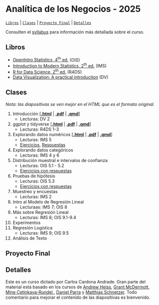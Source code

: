 # Analítica de los Negocios - 2025

[`Libros`](#libros) | [`Clases`](#clases) | [`Proyecto Final`](#proyecto-final) | [`Detalles`](#detalles)   

Consulten el [syllabus](https://rawcdn.githack.com/ccardonaandrade/analitica_2025/a364e66fe539207251bf8dacf7202586899879a4/syllabus/syllabus.pdf) para información más detallada sobre el curso.

## Libros 

- [OpenIntro Statistics, 4<sup>th</sup> ed.](https://www.openintro.org/book/os/) (OIS)
- [Introduction to Modern Statistics, 2<sup>th</sup> ed.](https://openintro-ims.netlify.app/) (IMS)
- [R for Data Science, 2<sup>th</sup> ed.](https://r4ds.hadley.nz/) (R4DS)
- [Data Visualization: A practical introduction](https://socviz.co/) (DV)

## Clases 

*Nota: las diapositivas se ven mejor en el HTML que es el formato original.*

1. Introducción \[[**.html**](https://rawcdn.githack.com/ccardonaandrade/analitica_2025/c43ca9b81ac4a6f9ad10a48c16e80a3df4fe6081/diapositivas/01_intro/index.html) | [**.pdf**](https://rawcdn.githack.com/ccardonaandrade/analitica_2025/c43ca9b81ac4a6f9ad10a48c16e80a3df4fe6081/diapositivas/01_intro/index.pdf) | [**.qmd**](https://rawcdn.githack.com/ccardonaandrade/analitica_2025/c43ca9b81ac4a6f9ad10a48c16e80a3df4fe6081/diapositivas/01_intro/index.qmd)\]
    - Lecturas: DV 2
2. ggplot y tidyverse \[[**.html**](https://rawcdn.githack.com/ccardonaandrade/analitica_2025/946c2228f9b99f8ae600d4dc5557296b6fae401d/diapositivas/02_ggplot_tidy/index.html) | [**.pdf**](https://rawcdn.githack.com/ccardonaandrade/analitica_2025/946c2228f9b99f8ae600d4dc5557296b6fae401d/diapositivas/02_ggplot_tidy/index.pdf) | [**.qmd**](https://rawcdn.githack.com/ccardonaandrade/analitica_2025/946c2228f9b99f8ae600d4dc5557296b6fae401d/diapositivas/02_ggplot_tidy/index.qmd)\]
    - Lecturas: R4DS 1-3
3. Explorando datos numéricos \[[**.html**](https://rawcdn.githack.com/ccardonaandrade/analitica_2025/9845e20d89813c8b2d0dd80d776ab0c6ff6d88c1/diapositivas/03_numerical/index.html) | [**.pdf**](https://rawcdn.githack.com/ccardonaandrade/analitica_2025/9845e20d89813c8b2d0dd80d776ab0c6ff6d88c1/diapositivas/03_numerical/index.pdf) | [**.qmd**](https://rawcdn.githack.com/ccardonaandrade/analitica_2025/9845e20d89813c8b2d0dd80d776ab0c6ff6d88c1/diapositivas/03_numerical/index.qmd)\]
    - Lecturas: IMS 5
    - [Ejercicios](https://rawcdn.githack.com/ccardonaandrade/analitica_2025/99f0cd7da92299cce8d2ad5aee79119a6fb2be81/ejercicios/estatdesc/ejercicios.pdf), [Respuestas](https://rawcdn.githack.com/ccardonaandrade/analitica_2025/99f0cd7da92299cce8d2ad5aee79119a6fb2be81/ejercicios/estatdesc/soluciones.pdf)
4. Explorando datos categóricos
    - Lecturas: IMS 4 y 6
5. Distribución muestral e intervalos de confianza
    - Lecturas: OIS 5.1 - 5.2
    - [Ejercicios con respuestas](https://rawcdn.githack.com/ccardonaandrade/analitica_2025/99f0cd7da92299cce8d2ad5aee79119a6fb2be81/ejercicios/int_conf/ejercicios.pdf)
6. Pruebas de hipótesis
    - Lecturas: OIS 5.3
    - [Ejercicios con respuestas](https://rawcdn.githack.com/ccardonaandrade/analitica_2025/99f0cd7da92299cce8d2ad5aee79119a6fb2be81/ejercicios/p_hipotesis/ejercicios.pdf)
7. Muestreo y encuestas
    - Lecturas: IMS 2
8. Intro al Modelo de Regresión Lineal
    - Lecturaas: IMS 7; OIS 8
9. Más sobre Regresión Lineal
    - Lecturas: IMS 8; OIS 9.1-9.4
10. Experimentos
11. Regresión Logística
    - Lecturas: IMS 9; OIS 9.5
12. Análisis de Texto

## Proyecto Final 

## Detalles 
Este es un curso dictado por Carlos Cardona Andrade. Gran parte del material está basado en los cursos de [Andrew Heiss](https://evalsp24.classes.andrewheiss.com/), [Grant McDermott](https://github.com/uo-ec607/lectures), [Mine Çetinkaya-Rundel ](https://sta101-f23.github.io/), [Daniel Parra](https://danielfparra.github.io/) y [Matthias Schnetzer](https://mschnetzer.github.io/econpol24/). Todo comentario para mejorar el contenido de las diapositivas es bienvenido.
